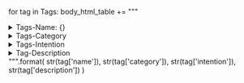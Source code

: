 for tag in Tags:
    body_html_table += """
    <tr>
        <td>
            <details>
                <summary>Tags-Name: {}</summary>
            </details>
        </td>
        <td>
            <details>
                <summary>Tags-Category</summary>
                <p>{}</p>
            </details>
        </td>
        <td>
            <details>
                <summary>Tags-Intention</summary>
                <p>{}</p>
            </details>
        </td>
        <td>
            <details>
                <summary>Tag-Description</summary>
                <p>{}</p>
            </details>
        </td>
    </tr>
    """.format(
        str(tag['name']),
        str(tag['category']),
        str(tag['intention']),
        str(tag['description'])
    )
